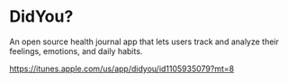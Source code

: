 # DidYou?

An open source health journal app that lets users track and analyze their feelings, emotions, and daily habits.

https://itunes.apple.com/us/app/didyou/id1105935079?mt=8
